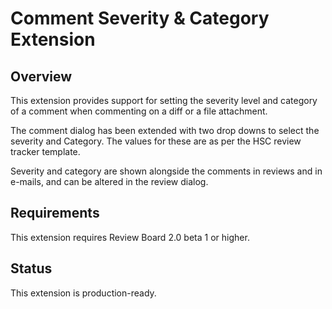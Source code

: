 Comment Severity & Category Extension
=====================================

Overview
--------

This extension provides support for setting the severity level and category of
a comment when commenting on a diff or a file attachment.

The comment dialog has been extended with two drop downs to select the severity
and Category. The values for these are as per the HSC review tracker template.

Severity and category are shown alongside the comments in reviews and in e-mails, and
can be altered in the review dialog.


Requirements
------------

This extension requires Review Board 2.0 beta 1 or higher.


Status
------

This extension is production-ready.

